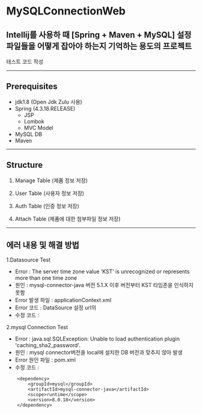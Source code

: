 # MySQLConnectionWeb

## Intellij를 사용하 때 [Spring + Maven + MySQL] 설정파일들을 어떻게 잡아야 하는지 기억하는 용도의 프로젝트

테스트 코드 작성

-------------------------------

## Prerequisites

* jdk1.8 (Open Jdk Zulu 사용)
* Spring (4.3.18.RELEASE)
  - JSP
  - Lombok
  - MVC Model
* MySQL DB
* Maven

--------------------------------

## Structure

1. Manage Table (제품 정보 저장)

2. User Table (사용자 정보 저장)

3. Auth Table (인증 정보 저장)

4. Attach Table (제품에 대한 첨부파일 정보 저장)

--------------------------------

## 에러 내용 및 해결 방법


1.Datasource Test
 * Error : The server time zone value ‘KST’ is unrecognized or represents more than one time zone
 * 원인 : mysql-connector-java 버전 5.1.X 이후 버전부터 KST 타임존을 인식하지 못함
 * Error 발생 파일 : applicationContext.xml
 * Error 코드 : DataSource 설정 url의 <property name="url" value="jdbc:mysql://127.0.0.1:3306/test_db01?useSSL=false"/>
 * 수정 코드 : <property name="url" value="jdbc:mysql://127.0.0.1:3306/test_db01?useSSL=false&amp;serverTimezone=UTC"/>

2.mysql Connection Test
 * Error : java.sql.SQLException: Unable to load authentication plugin 'caching_sha2_password'.
 * 원인 : mysql connector버전을 local에 설치한 DB 버전과 맞추지 않아 발생
 * Error 원인 파일 : pom.xml
 * 수정 코드 :
~~~
    <dependency>
        <groupId>mysql</groupId>
        <artifactId>mysql-connector-java</artifactId>
        <scope>runtime</scope>
        <version>8.0.18</version>
    </dependency>
~~~
